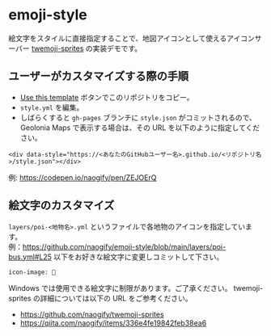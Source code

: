 # emoji-style

絵文字をスタイルに直接指定することで、地図アイコンとして使えるアイコンサーバー [twemoji-sprites](https://github.com/naogify/twemoji-sprites) の実装デモです。

## ユーザーがカスタマイズする際の手順

* [Use this template](https://github.com/naogify/emoji-style/generate) ボタンでこのリポジトリをコピー。
* `style.yml` を編集。
* しばらくすると `gh-pages` ブランチに `style.json` がコミットされるので、Geolonia Maps で表示する場合は、その URL を以下のように指定してください。

```
<div data-style="https://<あなたのGitHubユーザー名>.github.io/<リポジトリ名>/style.json"></div>
```

例: https://codepen.io/naogify/pen/ZEJOErQ


## 絵文字のカスタマイズ

`layers/poi-<地物名>.yml` というファイルで各地物のアイコンを指定しています。  
例：https://github.com/naogify/emoji-style/blob/main/layers/poi-bus.yml#L25 以下をお好きな絵文字に変更しコミットして下さい。

```
icon-image: 🚌
```

Windows では使用できる絵文字に制限があります。ご了承ください。
twemoji-sprites の詳細については以下の URL をご参考ください。

- https://github.com/naogify/twemoji-sprites
- https://qiita.com/naogify/items/336e4fe19842feb38ea6
